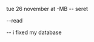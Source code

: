 tue 26 november at -MB
-- seret

--read

<!-- https://blog.devart.com/types-of-relationships-in-sql-server-database.html -->

-- i fixed my database
